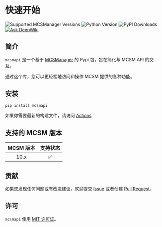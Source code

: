 # 快速开始

![Supported MCSManager Versions](https://img.shields.io/badge/Supported%20MCSManager%20Versions-10.x-blue)
![Python Version](https://img.shields.io/badge/Python%20Version-%3E%3D3.10-blue)
![PyPI Downloads](https://img.shields.io/pypi/dm/mcsmapi)
[![Ask DeepWiki](https://deepwiki.com/badge.svg)](https://deepwiki.com/molanp/mcsmapi)

## 简介

`mcsmapi` 是一个基于 [MCSManager](https://github.com/MCSManager/MCSManager) 的 Pypi 包，旨在简化与 MCSM API 的交互。

通过这个库，您可以更轻松地访问和操作 MCSM 提供的各种功能。

## 安装

```bash
pip install mcsmapi
```

如果你需要最新的构建文件，请访问
[Actions](https://github.com/molanp/mcsmapi/actions/workflows/auto-build.yml)

## 支持的 MCSM 版本

| MCSM 版本 | 支持状态 |
| :-------: | :------: |
|   10.x    |    ✅    |

## 贡献

如果您发现任何问题或有改进建议，欢迎提交 [Issue](https://github.com/molanp/mcsmapi/issues) 或者创建 [Pull Request](https://github.com/molanp/mcsmapi/pulls)。

## 许可

`mcsmapi` 使用 [MIT 许可证](https://opensource.org/licenses/MIT)。
